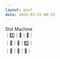 ```yaml
---
layout: post
date: 2025-03-15 00:23
---
```


Slot Machine<br />
｜7️⃣｜🍒｜🍇｜<br />
｜🤡｜💎｜7️⃣｜<br />
｜🍇｜🏴｜🏴｜<br />

